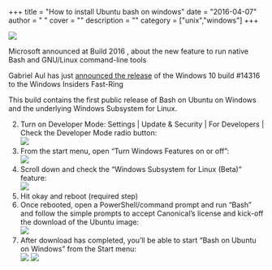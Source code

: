 
+++
title = "How to install  Ubuntu bash on windows"
date = "2016-04-07"
author = " "
cover = ""
description = ""
category = ["unix","windows"]
+++

![](http://www.varunpant.com/static/resources/uow/uow.jpg)

 Microsoft announced at Build 2016 , about the new feature to run native Bash and GNU/Linux command-line tools

 Gabriel Aul has just [announced the release](https://twitter.com/GabeAul/status/717759462258249728) of the Windows 10 build #14316 to the Windows Insiders Fast-Ring

 This build contains the first public release of Bash on Ubuntu on Windows and the underlying Windows Subsystem for Linux.

  
 2. Turn on Developer Mode: Settings | Update & Security | For Developers | Check the Developer Mode radio button:  
 ![](http://www.varunpant.com/static/resources/uow/screen1.png) 
 4. From the start menu, open “Turn Windows Features on or off”:  
 ![](http://www.varunpant.com/static/resources/uow/screen2.png) 
 6. Scroll down and check the “Windows Subsystem for Linux (Beta)” feature:  
 ![](http://www.varunpant.com/static/resources/uow/screen3.png) 
 8. Hit okay and reboot (required step)
 10. Once rebooted, open a PowerShell/command prompt and run “Bash” and follow the simple prompts to accept Canonical’s license and kick-off the download of the Ubuntu image:  
 ![](http://www.varunpant.com/static/resources/uow/screen4.png) 
 12.  After download has completed, you’ll be able to start “Bash on Ubuntu on Windows” from the Start menu:  
 ![](http://www.varunpant.com/static/resources/uow/screen5.png) ![](http://www.varunpant.com/static/resources/uow/screen6.png) 

 
 
 



